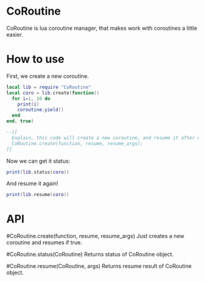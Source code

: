 # CoRoutine
CoRoutine is lua coroutine manager, that makes work with coroutines a little easier.

# How to use
First, we create a new coroutine.

```lua
local lib = require "CoRoutine"
local coro = lib.create(function()
  for i=1, 10 do
    print(i)
    coroutine.yield()
  end
end, true)

--[[
  Explain, this code will create a new coroutine, and resume it after creating. 
  CoRoutine.create(function, resume, resume_args);
]]
```

Now we can get it status:
```lua
print(lib.status(coro))
```

And resume it again!
```lua
print(lib.resume(coro))
```

# API

#CoRoutine.create(function, resume, resume_args)
Just creates a new coroutine and resumes if true.

#CoRoutine.status(CoRoutine)
Returns status of CoRoutine object.

#CoRoutine.resume(CoRoutine, args)
Returns resume result of CoRoutine object.
